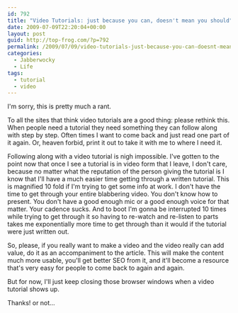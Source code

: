 ```yaml
---
id: 792
title: "Video Tutorials: just because you can, doesn't mean you should"
date: 2009-07-09T22:20:04+00:00
layout: post
guid: http://top-frog.com/?p=792
permalink: /2009/07/09/video-tutorials-just-because-you-can-doesnt-mean-you-should/
categories:
  - Jabberwocky
  - Life
tags:
  - tutorial
  - video
---
```

I'm sorry, this is pretty much a rant.

To all the sites that think video tutorials are a good thing: please rethink this. When people need a tutorial they need something they can follow along with step by step. Often times I want to come back and just read one part of it again. Or, heaven forbid, print it out to take it with me to where I need it.

Following along with a video tutorial is nigh impossible. I've gotten to the point now that once I see a tutorial is in video form that I leave, I don't care, because no matter what the reputation of the person giving the tutorial is I know that I'll have a much easier time getting through a written tutorial. This is magnified 10 fold if I'm trying to get some info at work. I don't have the time to get through your entire blabbering video. You don't know how to present. You don't have a good enough mic or a good enough voice for that matter. Your cadence sucks. And to boot I'm gonna be interrupted 10 times while trying to get through it so having to re-watch and re-listen to parts takes me exponentially more time to get through than it would if the tutorial were just written out.

So, please, if you really want to make a video and the video really can add value, do it as an accompaniment to the article. This will make the content much more usable, you'll get better SEO from it, and it'll become a resource that's very easy for people to come back to again and again.

But for now, I'll just keep closing those browser windows when a video tutorial shows up.

Thanks! or not…
